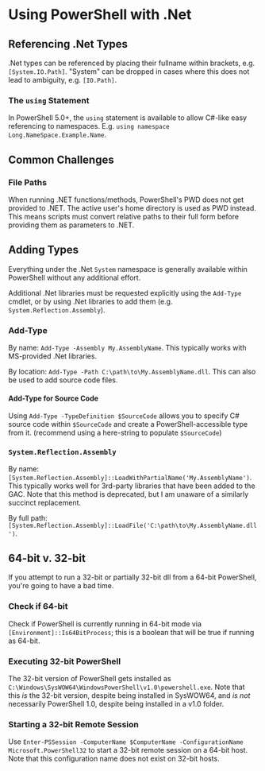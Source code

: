 # Using PowerShell with .Net

## Referencing .Net Types
.Net types can be referenced by placing their fullname within brackets, e.g. `[System.IO.Path]`. "System" can be dropped in cases where this does not lead to ambiguity, e.g. `[IO.Path]`.

### The `using` Statement
In PowerShell 5.0+, the `using` statement is available to allow C#-like easy referencing to namespaces. E.g. `using namespace Long.NameSpace.Example.Name`.

## Common Challenges

### File Paths
When running .NET functions/methods, PowerShell's PWD does not get provided to .NET. The active user's home directory is used as PWD instead. This means scripts must convert relative paths to their full form before providing them as parameters to .NET.


## Adding Types
Everything under the .Net `System` namespace is generally available within PowerShell without any additional effort.

Additional .Net libraries must be requested explicitly using the `Add-Type` cmdlet, or by using .Net libraries to add them (e.g. `System.Reflection.Assembly`).

### Add-Type
By name: `Add-Type -Assembly My.AssemblyName`. This typically works with MS-provided .Net libraries.

By location: `Add-Type -Path C:\path\to\My.AssemblyName.dll`. This can also be used to add source code files.

#### Add-Type for Source Code
Using `Add-Type -TypeDefinition $SourceCode` allows you to specify C# source code within `$SourceCode` and create a PowerShell-accessible type from it. (recommend using a here-string to populate `$SourceCode`)

### `System.Reflection.Assembly`
By name: `[System.Reflection.Assembly]::LoadWithPartialName('My.AssemblyName')`. This typically works well for 3rd-party libraries that have been added to the GAC. Note that this method is deprecated, but I am unaware of a similarly succinct replacement.

By full path: `[System.Reflection.Assembly]::LoadFile('C:\path\to\My.AssemblyName.dll')`.

## 64-bit v. 32-bit
If you attempt to run a 32-bit or partially 32-bit dll from a 64-bit PowerShell, you're going to have a bad time.

### Check if 64-bit
Check if PowerShell is currently running in 64-bit mode via `[Environment]::Is64BitProcess`; this is a boolean that will be true if running as 64-bit.

### Executing 32-bit PowerShell
The 32-bit version of PowerShell gets installed as `C:\Windows\SysWOW64\WindowsPowerShell\v1.0\powershell.exe`. Note that this *is* the 32-bit version, despite being installed in SysWOW64, and *is not* necessarily PowerShell 1.0, despite being installed in a v1.0 folder.

### Starting a 32-bit Remote Session
Use `Enter-PSSession -ComputerName $ComputerName -ConfigurationName Microsoft.PowerShell32` to start a 32-bit remote session on a 64-bit host. Note that this configuration name does not exist on 32-bit hosts.
